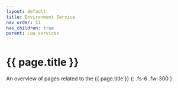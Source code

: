 ```yaml
---
layout: default
title: Environment Service
nav_order: 11
has_children: true
parent: Lua services
---
```


# {{ page.title }}


An overview of pages related to the {{ page.title }}
{: .fs-6 .fw-300 }
